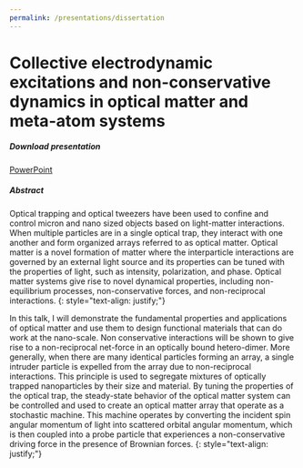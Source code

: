 ```yaml
---
permalink: /presentations/dissertation
---
```

# Collective electrodynamic excitations and non-conservative dynamics in optical matter and meta-atom systems

##### Download presentation
[PowerPoint](https://jparker.nyc3.digitaloceanspaces.com/john_parker_thesis_defense.pptx)

##### Abstract

Optical trapping and optical tweezers have been used to confine and control micron and nano sized objects based on light-matter interactions. When multiple particles are in a single optical trap, they interact with one another and form organized arrays referred to as optical matter. Optical matter is a novel formation of matter where the interparticle interactions are governed by an external light source and its properties can be tuned with the properties of light, such as intensity, polarization, and phase. Optical matter systems give rise to novel dynamical properties, including non-equilibrium processes, non-conservative forces, and non-reciprocal interactions.
{: style="text-align: justify;"}

In this talk, I will demonstrate the fundamental properties and applications of optical matter and use them to design functional materials that can do work at the nano-scale. Non conservative interactions will be shown to give rise to a non-reciprocal net-force in an optically bound hetero-dimer. More generally, when there are many identical particles forming an array, a single intruder particle is expelled from the array due to non-reciprocal interactions. This principle is used to segregate mixtures of optically trapped nanoparticles by their size and material. By tuning the properties of the optical trap, the steady-state behavior of the optical matter system can be controlled and used to create an optical matter array that operate as a stochastic machine. This machine operates by converting the incident spin angular momentum of light into scattered orbital angular momentum, which is then coupled into a probe particle that experiences a non-conservative driving force in the presence of Brownian forces.
{: style="text-align: justify;"}
